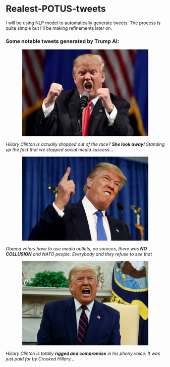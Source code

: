 # Realest-POTUS-tweets

I will be using NLP model to automatically generate tweets. The process is quite simple but I'll be making refinements later on. 


### Some notable tweets generated by Trump AI:

<p align="center">
  <img src="https://github.com/anthonydwan/Trump-Tweet-Generator/blob/master/images.jpg" width="400" />
</p>

*Hillary Clinton is actually dropped out of the race? __She look away!__ Standing up the fact that we stopped social media suscess...*



<p align="center">
  <img src="https://github.com/anthonydwan/Trump-Tweet-Generator/blob/master/rtx1gzco.jpg" width="400" />
</p>

*Obama voters have to use media outlets, no sources, there was __NO COLLUSION__ and NATO people. Everybody and they refuse to see that*
 
 
 
<p align="center">
  <img src="https://github.com/anthonydwan/Trump-Tweet-Generator/blob/master/shutterstock_editorial_10434333bm.jpg" width="400" />
</p>

*Hillary Clinton is totally __rigged and compromise__ in his phony voice. It was just paid for by Crooked Hillary...*
